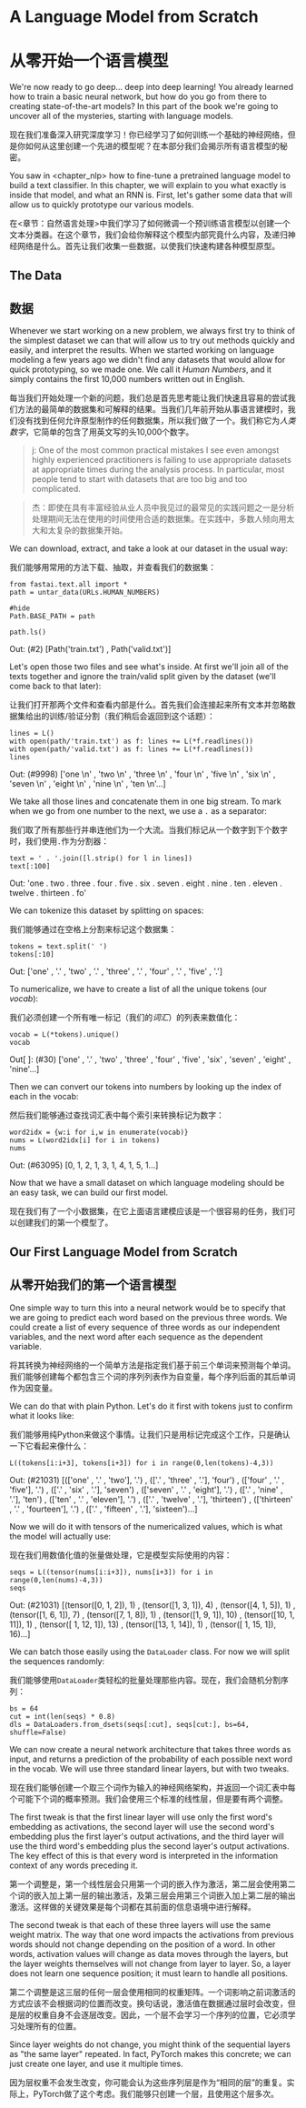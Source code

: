 # A Language Model from Scratch

# 从零开始一个语言模型

We're now ready to go deep... deep into deep learning! You already learned how to train a basic neural network, but how do you go from there to creating state-of-the-art models? In this part of the book we're going to uncover all of the mysteries, starting with language models.

现在我们准备深入研究深度学习！你已经学习了如何训练一个基础的神经网络，但是你如何从这里创建一个先进的模型呢？在本部分我们会揭示所有语言模型的秘密。

You saw in <chapter_nlp> how to fine-tune a pretrained language model to build a text classifier. In this chapter, we will explain to you what exactly is inside that model, and what an RNN is. First, let's gather some data that will allow us to quickly prototype our various models.

在<章节：自然语言处理>中我们学习了如何微调一个预训练语言模型以创建一个文本分类器。在这个章节，我们会给你解释这个模型内部究竟什么内容，及递归神经网络是什么。首先让我们收集一些数据，以使我们快速构建各种模型原型。

## The Data

## 数据

Whenever we start working on a new problem, we always first try to think of the simplest dataset we can that will allow us to try out methods quickly and easily, and interpret the results. When we started working on language modeling a few years ago we didn't find any datasets that would allow for quick prototyping, so we made one. We call it *Human Numbers*, and it simply contains the first 10,000 numbers written out in English.

每当我们开始处理一个新的问题，我们总是首先思考能让我们快速且容易的尝试我们方法的最简单的数据集和可解释的结果。当我们几年前开始从事语言建模时，我们没有找到任何允许原型制作的任何数据集，所以我们做了一个。我们称它为*人类数字*，它简单的包含了用英文写的头10,000个数字。

> j: One of the most common practical mistakes I see even amongst highly experienced practitioners is failing to use appropriate datasets at appropriate times during the analysis process. In particular, most people tend to start with datasets that are too big and too complicated.

> 杰：即使在具有丰富经验从业人员中我见过的最常见的实践问题之一是分析处理期间无法在使用的时间使用合适的数据集。在实践中，多数人倾向用太大和太复杂的数据集开始。

We can download, extract, and take a look at our dataset in the usual way:

我们能够用常用的方法下载、抽取，并查看我们的数据集：

```
from fastai.text.all import *
path = untar_data(URLs.HUMAN_NUMBERS)
```

```
#hide
Path.BASE_PATH = path
```

```
path.ls()
```

Out: (#2) [Path('train.txt') , Path('valid.txt')]

Let's open those two files and see what's inside. At first we'll join all of the texts together and ignore the train/valid split given by the dataset (we'll come back to that later):

让我们打开那两个文件和查看内部是什么。首先我们会连接起来所有文本并忽略数据集给出的训练/验证分割（我们稍后会返回到这个话题）：

```
lines = L()
with open(path/'train.txt') as f: lines += L(*f.readlines())
with open(path/'valid.txt') as f: lines += L(*f.readlines())
lines
```

Out: (#9998) ['one \n' , 'two \n' , 'three \n' , 'four \n' , 'five \n' , 'six \n' , 'seven \n' , 'eight \n' , 'nine \n' , 'ten \n'...]

We take all those lines and concatenate them in one big stream. To mark when we go from one number to the next, we use a `.` as a separator:

我们取了所有那些行并串连他们为一个大流。当我们标记从一个数字到下个数字时，我们使用`.`作为分割器：

```
text = ' . '.join([l.strip() for l in lines])
text[:100]
```

Out: 'one . two . three . four . five . six . seven . eight . nine . ten . eleven . twelve . thirteen . fo'

We can tokenize this dataset by splitting on spaces:

我们能够通过在空格上分割来标记这个数据集：

```
tokens = text.split(' ')
tokens[:10]
```

Out: ['one' , '.' , 'two' , '.' , 'three' , '.' , 'four' , '.' , 'five' , '.']

To numericalize, we have to create a list of all the unique tokens (our *vocab*):

我们必须创建一个所有唯一标记（我们的*词汇*）的列表来数值化：

```
vocab = L(*tokens).unique()
vocab
```

Out[ ]: (#30) ['one' , '.' , 'two' , 'three' , 'four' , 'five' , 'six' , 'seven' , 'eight' , 'nine'...]

Then we can convert our tokens into numbers by looking up the index of each in the vocab:

然后我们能够通过查找词汇表中每个索引来转换标记为数字：

```
word2idx = {w:i for i,w in enumerate(vocab)}
nums = L(word2idx[i] for i in tokens)
nums
```

Out: (#63095) [0, 1, 2, 1, 3, 1, 4, 1, 5, 1...]

Now that we have a small dataset on which language modeling should be an easy task, we can build our first model.

现在我们有了一个小数据集，在它上面语言建模应该是一个很容易的任务，我们可以创建我们的第一个模型了。

## Our First Language Model from Scratch

## 从零开始我们的第一个语言模型

One simple way to turn this into a neural network would be to specify that we are going to predict each word based on the previous three words. We could create a list of every sequence of three words as our independent variables, and the next word after each sequence as the dependent variable.

将其转换为神经网络的一个简单方法是指定我们基于前三个单词来预测每个单词。我们能够创建每个都包含三个词的序列列表作为自变量，每个序列后面的其后单词作为因变量。

We can do that with plain Python. Let's do it first with tokens just to confirm what it looks like:

我们能够用纯Python来做这个事情。让我们只是用标记完成这个工作，只是确认一下它看起来像什么：

```
L((tokens[i:i+3], tokens[i+3]) for i in range(0,len(tokens)-4,3))
```

Out: (#21031) [(['one' , '.' , 'two'], '.') , (['.' , 'three' , '.'], 'four') , (['four' , '.' , 'five'], '.') , (['.' , 'six' , '.'], 'seven') , (['seven' , '.' , 'eight'], '.') , (['.' , 'nine' , '.'], 'ten') , (['ten' , '.' , 'eleven'], '.') , (['.' , 'twelve' , '.'], 'thirteen') , (['thirteen' , '.' , 'fourteen'], '.') , (['.' , 'fifteen' , '.'], 'sixteen')...]

Now we will do it with tensors of the numericalized values, which is what the model will actually use:

现在我们用数值化值的张量做处理，它是模型实际使用的内容：

```
seqs = L((tensor(nums[i:i+3]), nums[i+3]) for i in range(0,len(nums)-4,3))
seqs
```

Out: (#21031) [(tensor([0, 1, 2]), 1) , (tensor([1, 3, 1]), 4) , (tensor([4, 1, 5]), 1) , (tensor([1, 6, 1]), 7) , (tensor([7, 1, 8]), 1) , (tensor([1, 9, 1]), 10) , (tensor([10,  1, 11]), 1) , (tensor([ 1, 12,  1]), 13) , (tensor([13,  1, 14]), 1) , (tensor([ 1, 15,  1]), 16)...]

We can batch those easily using the `DataLoader` class. For now we will split the sequences randomly:

我们能够使用`DataLoader`类轻松的批量处理那些内容。现在，我们会随机分割序列：

```
bs = 64
cut = int(len(seqs) * 0.8)
dls = DataLoaders.from_dsets(seqs[:cut], seqs[cut:], bs=64, shuffle=False)
```

We can now create a neural network architecture that takes three words as input, and returns a prediction of the probability of each possible next word in the vocab. We will use three standard linear layers, but with two tweaks.

现在我们能够创建一个取三个词作为输入的神经网络架构，并返回一个词汇表中每个可能下个词的概率预测。我们会使用三个标准的线性层，但是要有两个调整。

The first tweak is that the first linear layer will use only the first word's embedding as activations, the second layer will use the second word's embedding plus the first layer's output activations, and the third layer will use the third word's embedding plus the second layer's output activations. The key effect of this is that every word is interpreted in the information context of any words preceding it.

第一个调整是，第一个线性层会只用第一个词的嵌入作为激活，第二层会使用第二个词的嵌入加上第一层的输出激活，及第三层会用第三个词嵌入加上第二层的输出激活。这样做的关键效果是每个词都在其前面的信息语境中进行解释。

The second tweak is that each of these three layers will use the same weight matrix. The way that one word impacts the activations from previous words should not change depending on the position of a word. In other words, activation values will change as data moves through the layers, but the layer weights themselves will not change from layer to layer. So, a layer does not learn one sequence position; it must learn to handle all positions.

第二个调整是这三层的任何一层会使用相同的权重矩阵。一个词影响之前词激活的方式应该不会根据词的位置而改变。换句话说，激活值在数据通过层时会改变，但是层的权重自身不会逐层改变。因此，一个层不会学习一个序列的位置，它必须学习处理所有的位置。

Since layer weights do not change, you might think of the sequential layers as "the same layer" repeated. In fact, PyTorch makes this concrete; we can just create one layer, and use it multiple times.

因为层权重不会发生改变，你可能会认为这些序列层是作为“相同的层”的重复。实际上，PyTorch做了这个考虑。我们能够只创建一个层，且使用这个层多次。


